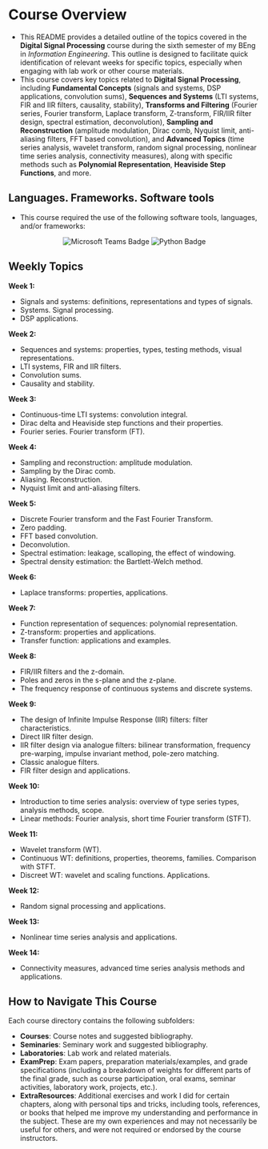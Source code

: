 # Course Overview

- This README provides a detailed outline of the topics covered in the **Digital Signal Processing** course during the sixth semester of my BEng in _Information Engineering_. This outline is designed to facilitate quick identification of relevant weeks for specific topics, especially when engaging with lab work or other course materials.
- This course covers key topics related to **Digital Signal Processing**, including **Fundamental Concepts** (signals and systems, DSP applications, convolution sums), **Sequences and Systems** (LTI systems, FIR and IIR filters, causality, stability), **Transforms and Filtering** (Fourier series, Fourier transform, Laplace transform, Z-transform, FIR/IIR filter design, spectral estimation, deconvolution), **Sampling and Reconstruction** (amplitude modulation, Dirac comb, Nyquist limit, anti-aliasing filters, FFT based convolution), and **Advanced Topics** (time series analysis, wavelet transform, random signal processing, nonlinear time series analysis, connectivity measures), along with specific methods such as **Polynomial Representation**, **Heaviside Step Functions**, and more.

## Languages. Frameworks. Software tools

- This course required the use of the following software tools, languages, and/or frameworks:

<div align="center">
  
<p>
  <img alt="Microsoft Teams Badge" src="https://img.shields.io/badge/Microsoft Teams-%23626EAF?style=for-the-badge&logo=microsoftteams&logoColor=white">
  <img alt="Python Badge" src="https://img.shields.io/badge/Python-%233776AB?style=for-the-badge&logo=python&logoColor=white">
</p>
  
</div>

## Weekly Topics

**Week 1:** 
- Signals and systems: definitions, representations and types of signals.
- Systems. Signal processing.
- DSP applications.

**Week 2:**
- Sequences and systems: properties, types, testing methods, visual representations.
- LTI systems, FIR and IIR filters.
- Convolution sums.
- Causality and stability.

**Week 3:**
- Continuous-time LTI systems: convolution integral.
- Dirac delta and Heaviside step functions and their properties.
- Fourier series. Fourier transform (FT).

**Week 4:**
- Sampling and reconstruction: amplitude modulation.
- Sampling by the Dirac comb.
- Aliasing. Reconstruction.
- Nyquist limit and anti-aliasing filters.

**Week 5:**
- Discrete Fourier transform and the Fast Fourier Transform.
- Zero padding.
- FFT based convolution.
- Deconvolution.
- Spectral estimation: leakage, scalloping, the effect of windowing.
- Spectral density estimation: the Bartlett-Welch method.

**Week 6:**
- Laplace transforms: properties, applications.

**Week 7:**
- Function representation of sequences: polynomial representation.
- Z-transform: properties and applications.
- Transfer function: applications and examples.

**Week 8:**
- FIR/IIR filters and the z-domain.
- Poles and zeros in the s-plane and the z-plane.
- The frequency response of continuous systems and discrete systems. 

**Week 9:**
- The design of Infinite Impulse Response (IIR) filters: filter characteristics.
- Direct IIR filter design.
- IIR filter design via analogue filters: bilinear transformation, frequency pre-warping, impulse invariant method, pole-zero matching.
- Classic analogue filters.
- FIR filter design and applications.

**Week 10:**
- Introduction to time series analysis: overview of type series types, analysis methods, scope.
- Linear methods: Fourier analysis, short time Fourier transform (STFT).

**Week 11:**
- Wavelet transform (WT).
- Continuous WT: definitions, properties, theorems, families. Comparison with STFT.
- Discreet WT: wavelet and scaling functions. Applications.

**Week 12:**
- Random signal processing and applications.

**Week 13:**
- Nonlinear time series analysis and applications.

**Week 14:**
- Connectivity measures, advanced time series analysis methods and applications.

## How to Navigate This Course

Each course directory contains the following subfolders:

- **Courses**: Course notes and suggested bibliography.
- **Seminaries**: Seminary work and suggested bibliography.
- **Laboratories**: Lab work and related materials.
- **ExamPrep**: Exam papers, preparation materials/examples, and grade specifications (including a breakdown of weights for different parts of the final grade, such as course participation, oral exams, seminar activities, laboratory work, projects, etc.).
- **ExtraResources**: Additional exercises and work I did for certain chapters, along with personal tips and tricks, including tools, references, or books that helped me improve my understanding and performance in the subject. These are my own experiences and may not necessarily be useful for others, and were not required or endorsed by the course instructors.


